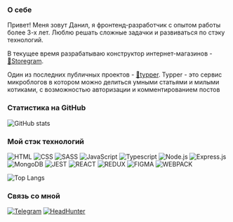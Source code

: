 ### О себе

Привет! Меня зовут Данил, я фронтенд-разработчик с опытом работы более 3-х лет.
Люблю решать сложные задачки и развиваться по стэку технологий.

В текущее время разрабатываю конструктор интернет-магазинов - [🔗Storegram](https://github.com/danil-rezbaev/storegram "Storegram").

Один из последних публичных проектов - [🔗typper](https://github.com/danil-rezbaev/typper--frontend "typper").
Typper - это сервис микроблогов в котором можно делиться умными статьями и милыми котиками, с возможностью авторизации и комментированием постов

### Статистика на GitHub
![GitHub stats](https://github-readme-stats.vercel.app/api?username=danil-rezbaev&show_icons=true&hide=stars,issues&theme=white)

### Мой стэк технологий
![HTML](https://img.shields.io/badge/-HTML-F5F5F5?style=for-the-badge&logo=html5)
![CSS](https://img.shields.io/badge/-CSS-F5F5F5?style=for-the-badge&logo=css3&logoColor=blue)
![SASS](https://img.shields.io/badge/-SASS-F5F5F5?style=for-the-badge&logo=sass)
![JavaScript](https://img.shields.io/badge/-JAVASCRIPT-F5F5F5?style=for-the-badge&logo=JAVASCRIPT)
![Typescript](https://img.shields.io/badge/-TYPESCRIPT-F5F5F5?style=for-the-badge&logo=TYPESCRIPT)
![Node.js](https://img.shields.io/badge/-NODE.JS-F5F5F5?style=for-the-badge&logo=NODE.JS)
![Express.js](https://img.shields.io/badge/-EXPRESS.JS-F5F5F5?style=for-the-badge&logo=EXPRESS.JS)
![MongoDB](https://img.shields.io/badge/-MONGODB-F5F5F5?style=for-the-badge&logo=MONGODB)
![JEST](https://img.shields.io/badge/-JEST-F5F5F5?style=for-the-badge&logo=JEST&logoColor=blue)
![REACT](https://img.shields.io/badge/-REACT-F5F5F5?style=for-the-badge&logo=REACT)
![REDUX](https://img.shields.io/badge/-REDUX-F5F5F5?style=for-the-badge&logo=REDUX&logoColor=blue)
![FIGMA](https://img.shields.io/badge/-FIGMA-F5F5F5?style=for-the-badge&logo=FIGMA)
![WEBPACK](https://img.shields.io/badge/-WEBPACK-F5F5F5?style=for-the-badge&logo=WEBPACK)

![Top Langs](https://github-readme-stats.vercel.app/api/top-langs/?username=danil-rezbaev&layout=compact&theme=white)

### Связь со мной
[![Telegram](https://img.shields.io/badge/-TELEGRAM-F5F5F5?style=for-the-badge&logo=TELEGRAM)](https://telegram.com/imfrontdev "Telegram")
[![HeadHunter](https://img.shields.io/badge/-HEADHUNTER-D20A11?style=for-the-badge&logo=HEADHUNTER)](https://vk.cc/clGCgt "HEADHUNTER")
